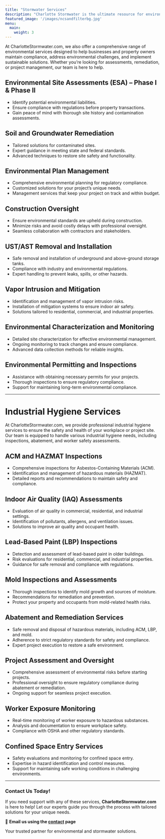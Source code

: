 ```yaml
---
title: "Stormwater Services"
description: "Charlotte Stormwater is the ultimate resource for environmental services in Mecklenburg County and the surrounding areas. We have the experience necessary to keep your property compliant in today's regulatory environment."
featured_image: '/images/ncsandfilterbg.jpg'
menu:
  main:
    weight: 3
---
```


At CharlotteStormwater.com, we also offer a comprehensive range of environmental services designed to help businesses and property owners maintain compliance, address environmental challenges, and implement sustainable solutions. Whether you’re looking for assessments, remediation, or project management, our team is here to help.  

## **Environmental Site Assessments (ESA) – Phase I & Phase II**  
- Identify potential environmental liabilities.  
- Ensure compliance with regulations before property transactions.  
- Gain peace of mind with thorough site history and contamination assessments.  

## **Soil and Groundwater Remediation**  
- Tailored solutions for contaminated sites.  
- Expert guidance in meeting state and federal standards.  
- Advanced techniques to restore site safety and functionality.  

## **Environmental Plan Management**  
- Comprehensive environmental planning for regulatory compliance.  
- Customized solutions for your project’s unique needs.  
- Management services that keep your project on track and within budget.  

## **Construction Oversight**  
- Ensure environmental standards are upheld during construction.  
- Minimize risks and avoid costly delays with professional oversight.  
- Seamless collaboration with contractors and stakeholders.  

## **UST/AST Removal and Installation**  
- Safe removal and installation of underground and above-ground storage tanks.  
- Compliance with industry and environmental regulations.  
- Expert handling to prevent leaks, spills, or other hazards.  

## **Vapor Intrusion and Mitigation**  
- Identification and management of vapor intrusion risks.  
- Installation of mitigation systems to ensure indoor air safety.  
- Solutions tailored to residential, commercial, and industrial properties.  

## **Environmental Characterization and Monitoring**  
- Detailed site characterization for effective environmental management.  
- Ongoing monitoring to track changes and ensure compliance.  
- Advanced data collection methods for reliable insights.  

## **Environmental Permitting and Inspections**  
- Assistance with obtaining necessary permits for your projects.  
- Thorough inspections to ensure regulatory compliance.  
- Support for maintaining long-term environmental compliance.  

---

# **Industrial Hygiene Services**  

At CharlotteStormwater.com, we provide professional industrial hygiene services to ensure the safety and health of your workplace or project site. Our team is equipped to handle various industrial hygiene needs, including inspections, abatement, and worker safety assessments.  

## **ACM and HAZMAT Inspections**  
- Comprehensive inspections for Asbestos-Containing Materials (ACM).  
- Identification and management of hazardous materials (HAZMAT).  
- Detailed reports and recommendations to maintain safety and compliance.  

## **Indoor Air Quality (IAQ) Assessments**  
- Evaluation of air quality in commercial, residential, and industrial settings.  
- Identification of pollutants, allergens, and ventilation issues.  
- Solutions to improve air quality and occupant health.  

## **Lead-Based Paint (LBP) Inspections**  
- Detection and assessment of lead-based paint in older buildings.  
- Risk evaluations for residential, commercial, and industrial properties.  
- Guidance for safe removal and compliance with regulations.  

## **Mold Inspections and Assessments**  
- Thorough inspections to identify mold growth and sources of moisture.  
- Recommendations for remediation and prevention.  
- Protect your property and occupants from mold-related health risks.  

## **Abatement and Remediation Services**  
- Safe removal and disposal of hazardous materials, including ACM, LBP, and mold.  
- Adherence to strict regulatory standards for safety and compliance.  
- Expert project execution to restore a safe environment.  

## **Project Assessment and Oversight**  
- Comprehensive assessment of environmental risks before starting projects.  
- Professional oversight to ensure regulatory compliance during abatement or remediation.  
- Ongoing support for seamless project execution.  

## **Worker Exposure Monitoring**  
- Real-time monitoring of worker exposure to hazardous substances.  
- Analysis and documentation to ensure workplace safety.  
- Compliance with OSHA and other regulatory standards.  

## **Confined Space Entry Services**  
- Safety evaluations and monitoring for confined space entry.  
- Expertise in hazard identification and control measures.  
- Support for maintaining safe working conditions in challenging environments.  

---


### **Contact Us Today!**  
If you need support with any of these services, **CharlotteStormwater.com** is here to help! Let our experts guide you through the process with tailored solutions for your unique needs.  

 
📧 **Email us using the [contact](/contact/) page**  

Your trusted partner for environmental and stormwater solutions.